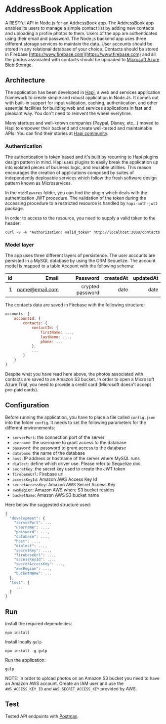 # AddressBook Application

A RESTful API in Node.js for an AddressBook app. The AddressBook app enables its users to manage a simple contact list by adding new contacts and uploading a profile photos to them. Users of the app are authenticated using their email and password. The Node.js backend app uses three different storage services to maintain the data. User accounts should be stored in any relational database of your choice. Contacts should be stored in Firebase [https://www.firebase.com](https://www.firebase.com) and all the photos associated with contacts should be uploaded to [Microsoft Azure Blob Storage](http://azure.microsoft.com/en-us/documentation/articles/storage-introduction/). 

## Architecture

The application has been developed in [Hapi](http://hapijs.com), a web and services application framework to create simple and robust application in Node.Js. It comes out with built-in support for input validation, caching, authentication, and other essential facilities for building web and services applications in fast and pleasant way. You don't need to reinvent the wheel everytime.

Many startups and well-known companies (Paypal, Disney, etc...) moved to Hapi to empower their backend and create well-tested and maintainable APIs. You can find their stories at [Hapi community](http://www.hapijs.com/community).

### Authentication

The authentication is token based and it's built by recurring to Hapi plugins design pattern in mind. Hapi uses plugins to easily break the application up into isolated pieces of business logic, and reusable utilities. This reason encourages the creation of applications composed by suites of independently deployable services which follow the fresh software design pattern known as Microservices.

In the `middlewares` folder, you can find the plugin which deals with the authentication JWT procedure. The validation of the token during the accessing procedure to a restricted resource is handled by `hapi-auth-jwt2` package. 

In order to access to the resource, you need to supply a valid token to the header:

```
curl -v -H "Authorization: valid_token" http://localhost:3000/contacts
```

### Model layer

The app uses three different layers of persistence. The user accounts are persisted in a MySQL database by using the ORM Sequelize.
The account model is mapped to a table Account with the following schema:

| Id       | Email            | Password         | createdAt      | updatedAt    |
|---------:|-----------------:|-----------------:|---------------:|-------------:|
| 1        | name@email.com   | crypted password | date           | date         |

The contacts data are saved in Firebase with the following structure:

```javascript
accounts: {
    accountId: {
        contacts: {
            contactId: {
                firstName: ...,
                lastName: ...,
                phone: ...
            },
            ...
        } 
    }
}
```

Despite what you have read here above, the photos associated with contacts are saved to an Amazon S3 bucket. In order to open a Microsoft Azure Trial, you need to provide a credit card (Microsoft doesn't accept pre-paid cards).

## Configuration

Before running the application, you have to place a file called `config.json` into the folder `config`. It needs to set the following parameters for the different environements:

- `serverPort`: the connection port of the server
- `username`: the username to grant access to the database
- `password`: the password to grant access to the database
- `database`: the name of the database
- `host`: IP address or hostname of the server where MySQL runs
- `dialect`: define which driver use. Please refer to Sequelize doc
- `secretKey`: the secret key used to create the JWT token
- `firebaseUrl`: Firebase url
- `accessKeyId`: Amazon AWS Access Key Id
- `secretAccessKey`: Amazon AWS Secret Access Key
- `awsRegion`: Amazon AWS where S3 bucket resides
- `bucketName`: Amazon AWS S3 bucket name

Here below the suggested structure used:

```javascript
{
  "development": {
    "serverPort": ...
    "username": ...,
    "password": ...,
    "database": ...,
    "host": ...,
    "dialect": ...,
    "secretKey": ...,
    "firebaseUrl": ...,
    "accessKeyId": ...,
    "secretAccessKey": ...,
    "awsRegion": ...,
    "bucketName": ...
  }, 
  "test": {
     ...
  }
}

```

## Run

Install the required dependecies:

```
npm install
```

Install locally `gulp`

```
npm install -g gulp
```

Run the application: 

```
gulp
```

NOTE: In order to upload photos on an Amazon S3 bucket you need to have an Amazon AWS account. Create an IAM user and use the `AWS_ACCESS_KEY_ID` and `AWS_SECRET_ACCESS_KEY` provided by AWS.

## Test

Tested API endpoints with [Postman](https://www.getpostman.com/).


